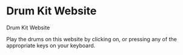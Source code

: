 # Drum Kit Website
Drum Kit Website 

Play the drums on this website by clicking on, or pressing any of the appropriate keys on your keyboard.
